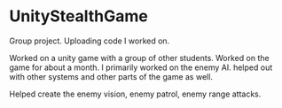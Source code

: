 # UnityStealthGame
Group project. Uploading code I worked on.

Worked on a unity game with a group of other students. Worked on the game for about a month. I primarily worked on the enemy AI. helped out with other systems and other parts of the game as well. 

Helped create the enemy vision, enemy patrol, enemy range attacks.
